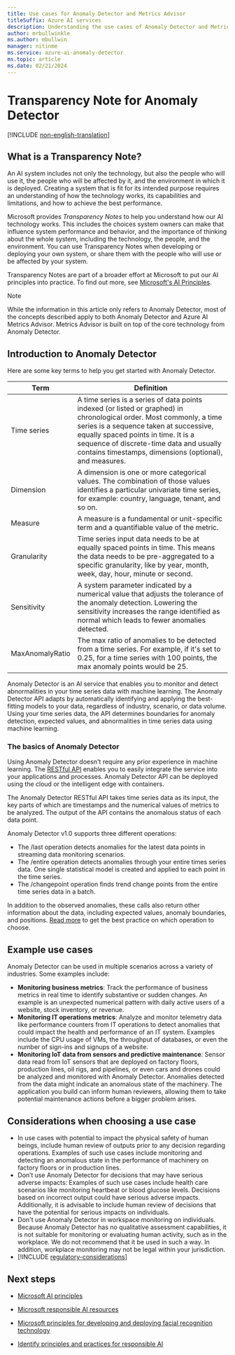 ```yaml
---
title: Use cases for Anomaly Detector and Metrics Advisor
titleSuffix: Azure AI services
description: Understanding the use cases of Anomaly Detector and Metrics Advisor
author: mrbullwinkle
ms.author: mbullwin
manager: nitinme
ms.service: azure-ai-anomaly-detector
ms.topic: article
ms.date: 02/21/2024
---
```


# Transparency Note for Anomaly Detector

[!INCLUDE [non-english-translation](/azure/ai-foundry/responsible-ai/includes/non-english-translation.md)]

## What is a Transparency Note?

An AI system includes not only the technology, but also the people who will use it, the people who will be affected by it, and the environment in which it is deployed. Creating a system that is fit for its intended purpose requires an understanding of how the technology works, its capabilities and limitations, and how to achieve the best performance.

Microsoft provides *Transparency Notes* to help you understand how our AI technology works. This includes the choices system owners can make that influence system performance and behavior, and the importance of thinking about the whole system, including the technology, the people, and the environment. You can use Transparency Notes when developing or deploying your own system, or share them with the people who will use or be affected by your system.

Transparency Notes are part of a broader effort at Microsoft to put our AI principles into practice. To find out more, see [Microsoft's AI Principles](https://www.microsoft.com/ai/responsible-ai).

> [!NOTE]
> While the information in this article only refers to Anomaly Detector, most of the concepts described apply to both Anomaly Detector and Azure AI Metrics Advisor. Metrics Advisor is built on top of the core technology from Anomaly Detector.

## Introduction to Anomaly Detector

Here are some key terms to help you get started with Anomaly Detector.

| Term | Definition |
|----|----|
| Time series | A time series is a series of data points indexed (or listed or graphed) in chronological order. Most commonly, a time series is a sequence taken at successive, equally spaced points in time. It is a sequence of discrete-time data and usually contains timestamps, dimensions (optional), and measures. |
| Dimension | A dimension is one or more categorical values. The combination of those values identifies a particular univariate time series, for example: country, language, tenant, and so on. |
| Measure | A measure is a fundamental or unit-specific term and a quantifiable value of the metric.|
| Granularity | Time series input data needs to be at equally spaced points in time. This means the data needs to be pre-aggregated to a specific granularity, like by year, month, week, day, hour, minute or second. |
| Sensitivity | A system parameter indicated by a numerical value that adjusts the tolerance of the anomaly detection. Lowering the sensitivity increases the range identified as normal which leads to fewer anomalies detected.  |
| MaxAnomalyRatio | The max ratio of anomalies to be detected from a time series. For example, if it's set to 0.25, for a time series with 100 points, the max anomaly points would be 25. |

Anomaly Detector is an AI service that enables you to monitor and detect abnormalities in your time series data with machine learning. The Anomaly Detector API adapts by automatically identifying and applying the best-fitting models to your data, regardless of industry, scenario, or data volume. Using your time series data, the API determines boundaries for anomaly detection, expected values, and abnormalities in time series data using machine learning.

### The basics of Anomaly Detector

Using Anomaly Detector doesn't require any prior experience in machine learning. The [RESTful API](https://westus2.dev.cognitive.microsoft.com/docs/services/AnomalyDetector/operations/post-timeseries-last-detect) enables you to easily integrate the service into your applications and processes. Anomaly Detector API can be deployed using the cloud or the intelligent edge with containers.

The Anomaly Detector RESTful API takes time series data as its input, the key parts of which are timestamps and the numerical values of metrics to be analyzed. The output of the API contains the anomalous status of each data point.

Anomaly Detector v1.0 supports three different operations:

- The /last operation detects anomalies for the latest data points in streaming data monitoring scenarios. 
- The /entire operation detects anomalies through your entire times series data. One single statistical model is created and applied to each point in the time series.
- The /changepoint operation finds trend change points from the entire time series data in a batch.

In addition to the observed anomalies, these calls also return other information about the data, including expected values, anomaly boundaries, and positions. [Read more](/azure/ai-services/anomaly-detector/concepts/anomaly-detection-best-practices#when-to-use-batch-entire-or-latest-last-point-anomaly-detection) to get the best practice on which operation to choose.

## Example use cases

Anomaly Detector can be used in multiple scenarios across a variety of industries. Some examples include:

* **Monitoring business metrics**: Track the performance of business metrics in real time to identify substantive or sudden changes. An example is an unexpected numerical pattern with daily active users of a website, stock inventory, or revenue. 
* **Monitoring IT operations metrics**: Analyze and monitor telemetry data like performance counters from IT operations to detect anomalies that could impact the health and performance of an IT system. Examples include the CPU usage of VMs, the throughput of databases, or even the number of sign-ins and signups of a website. 
* **Monitoring IoT data from sensors and predictive maintenance**: Sensor data read from IoT sensors that are deployed on factory floors, production lines, oil rigs, and pipelines, or even cars and drones could be analyzed and monitored with Anomaly Detector. Anomalies detected from the data might indicate an anomalous state of the machinery. The application you build can inform human reviewers, allowing them to take potential maintenance actions before a bigger problem arises.

## Considerations when choosing a use case

- In use cases with potential to impact the physical safety of human beings, include human review of outputs prior to any decision regarding operations. Examples of such use cases include monitoring and detecting an anomalous state in the performance of machinery on factory floors or in production lines.
- Don’t use Anomaly Detector for decisions that may have serious adverse impacts: Examples of such use cases include health care scenarios like monitoring heartbeat or blood glucose levels. Decisions based on incorrect output could have serious adverse impacts. Additionally, it is advisable to include human review of decisions that have the potential for serious impacts on individuals.
- Don't use Anomaly Detector in workspace monitoring on individuals. Because Anomaly Detector has no qualitative assessment capabilities, it is not suitable for monitoring or evaluating human activity, such as in the workplace. We do not recommend that it be used in such a way. In addition, workplace monitoring may not be legal within your jurisdiction.
- [!INCLUDE [regulatory-considerations](../includes/regulatory-considerations.md)]

## Next steps

* [Microsoft AI principles](https://www.microsoft.com/ai/responsible-ai)

* [Microsoft responsible AI resources](https://www.microsoft.com/ai/responsible-ai-resources)

* [Microsoft principles for developing and deploying facial recognition technology](https://blogs.microsoft.com/wp-content/uploads/prod/sites/5/2018/12/MSFT-Principles-on-Facial-Recognition.pdf)

* [Identify principles and practices for responsible AI](/training/paths/responsible-ai-business-principles/)
